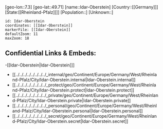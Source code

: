 ﻿---
location: [49.71,7.3]
mapzoom: [7,12] 
mapmarker: city 
type: City
tags:
- geo/City


SpocWebEntityId: 31086
isDeleted: false
confidential: public

---
[geo-lon::7.3]
[geo-lat::49.71]
[name::Idar-Oberstein]
[Country::[[Germany]]]
[State:[[Rheinland-Pfalz]]]]
[Population::]
[Unknown::]


```leaflet
id: Idar-Oberstein
coordinates: [[Idar-Oberstein]]
markerFile: [[Idar-Oberstein]]
defaultZoom: 11 
maxZoom: 18
```


## Confidential Links & Embeds: 
-[[Idar-Oberstein|Idar-Oberstein]]] 
- [[../../../../../../../../_internal/geo/Continent/Europe/Germany/West/Rheinland-Pfalz/City/Idar-Oberstein.internal|Idar-Oberstein.internal]] 
- [[../../../../../../../../_protect/geo/Continent/Europe/Germany/West/Rheinland-Pfalz/City/Idar-Oberstein.protect|Idar-Oberstein.protect]] 
- [[../../../../../../../../_private/geo/Continent/Europe/Germany/West/Rheinland-Pfalz/City/Idar-Oberstein.private|Idar-Oberstein.private]] 
- [[../../../../../../../../_personal/geo/Continent/Europe/Germany/West/Rheinland-Pfalz/City/Idar-Oberstein.personal|Idar-Oberstein.personal]] 
- [[../../../../../../../../_secret/geo/Continent/Europe/Germany/West/Rheinland-Pfalz/City/Idar-Oberstein.secret|Idar-Oberstein.secret]] 
